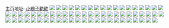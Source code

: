 主页地址: [小辫子艳艳](https://weibo.com/u/1812150190) 
![](https://wx4.sinaimg.cn/mw2000/6c0337aely1h9lir8riu8j20zk2701kx.jpg) 
![](https://wx4.sinaimg.cn/mw2000/6c0337aely1h9lirc12tkj21g037kqv7.jpg) 
![](https://wx4.sinaimg.cn/mw2000/6c0337aely1h9lir6wk4jj21g037k7wj.jpg) 
![](https://wx4.sinaimg.cn/mw2000/6c0337aely1h9lirdwa91j20zk2704qq.jpg) 
![](https://wx4.sinaimg.cn/mw2000/6c0337aely1h8qy8e4dq7j20u01djk6e.jpg) 
![](https://wx4.sinaimg.cn/mw2000/6c0337aely1h8qy8ds1kqj20u01ddh1u.jpg) 
![](https://wx4.sinaimg.cn/mw2000/6c0337aely1h8qy8edxxrj20u01dind8.jpg) 
![](https://wx4.sinaimg.cn/mw2000/6c0337aely1h8qy8en2vbj20u01dhar6.jpg) 
![](https://wx4.sinaimg.cn/mw2000/6c0337aely1h8qy8ew7yyj20u01degz4.jpg) 
![](https://wx4.sinaimg.cn/mw2000/6c0337aely1h8qy8f42idj20u01ddqjb.jpg) 
![](https://wx4.sinaimg.cn/mw2000/6c0337aely1h874hk162wj22bz353hdw.jpg) 
![](https://wx4.sinaimg.cn/mw2000/6c0337aely1h874hn8t3kj22bz35c4qv.jpg) 
![](https://wx4.sinaimg.cn/mw2000/6c0337aely1h874hrsr8vj22bz353x6u.jpg) 
![](https://wx4.sinaimg.cn/mw2000/6c0337aely1h874hupoxxj22bz353x6u.jpg) 
![](https://wx4.sinaimg.cn/mw2000/6c0337aely1h874hhg8rjj21re2p6kjo.jpg) 
![](https://wx4.sinaimg.cn/mw2000/6c0337aely1h874hxsnwxj22bz35ke84.jpg) 
![](https://wx4.sinaimg.cn/mw2000/6c0337aely1h83vzynw9bj20u014vdrc.jpg) 
![](https://wx4.sinaimg.cn/mw2000/6c0337aely1h83vzyxiqvj20tz14nn8l.jpg) 
![](https://wx4.sinaimg.cn/mw2000/6c0337aely1h83vzzecrij20tz14t146.jpg) 
![](https://wx4.sinaimg.cn/mw2000/6c0337aely1h83vzyg9fdj20u014pakt.jpg) 
![](https://wx4.sinaimg.cn/mw2000/6c0337aely1h81cuw07x8j222e33rb2c.jpg) 
![](https://wx4.sinaimg.cn/mw2000/6c0337aely1h81cuylsqyj223w32pkjo.jpg) 
![](https://wx4.sinaimg.cn/mw2000/6c0337aely1h81cut7dcuj223s35gx6r.jpg) 
![](https://wx4.sinaimg.cn/mw2000/6c0337aely1h81cv1e3xhj224d33rb2c.jpg) 
![](https://wx4.sinaimg.cn/mw2000/6c0337aely1h7wmls4272j224s2ywx6s.jpg) 
![](https://wx4.sinaimg.cn/mw2000/6c0337aely1h7wmlvcd66j21xv2y37wl.jpg) 
![](https://wx4.sinaimg.cn/mw2000/6c0337aely1h7vt29lezhj20q00yowvn.jpg) 
![](https://wx4.sinaimg.cn/mw2000/6c0337aely1h7oxchib5cj20q00yo7ju.jpg) 
![](https://wx4.sinaimg.cn/mw2000/6c0337aely1h7oxchzb6dj20q00yo7jc.jpg) 
![](https://wx4.sinaimg.cn/mw2000/6c0337aely1h7oxcgviiaj20q00yo178.jpg) 
![](https://wx4.sinaimg.cn/mw2000/6c0337aely1h7oxcihdntj20q00yo18e.jpg) 
![](https://wx4.sinaimg.cn/mw2000/6c0337aely1h795kqgzl3j222o340tyu.jpg) 
![](https://wx4.sinaimg.cn/mw2000/6c0337aely1h795ksog4pj222o340aof.jpg) 
![](https://wx4.sinaimg.cn/mw2000/6c0337aely1h795kupe9vj222o340k9f.jpg) 
![](https://wx4.sinaimg.cn/mw2000/6c0337aely1h795kwwkydj222o340apv.jpg) 
![](https://wx4.sinaimg.cn/mw2000/6c0337aely1h76zm6e69uj21d5340npe.jpg) 
![](https://wx4.sinaimg.cn/mw2000/6c0337aely1h76zm878laj21d9340qv6.jpg) 
![](https://wx4.sinaimg.cn/mw2000/6c0337aely1h76zma1ty7j21d9340gzc.jpg) 
![](https://wx4.sinaimg.cn/mw2000/6c0337aely1h76zmbywl8j21dd340npe.jpg) 
![](https://wx4.sinaimg.cn/mw2000/6c0337aely1h765h28k2ij20u01lcgt9.jpg) 
![](https://wx4.sinaimg.cn/mw2000/6c0337aely1h765h34awnj20u01ks7ck.jpg) 
![](https://wx4.sinaimg.cn/mw2000/6c0337aely1h765h3r7hfj20u01oikae.jpg) 
![](https://wx4.sinaimg.cn/mw2000/6c0337aely1h765h4jg1uj20u01kw1ds.jpg) 
![](https://wx4.sinaimg.cn/mw2000/6c0337aely1h6xz7xfsd3j20ys270e6i.jpg) 
![](https://wx4.sinaimg.cn/mw2000/6c0337aely1h6xz7z3alaj20ys270wgv.jpg) 
![](https://wx4.sinaimg.cn/mw2000/6c0337aely1h6xz80s0y3j20yo270acz.jpg) 
![](https://wx4.sinaimg.cn/mw2000/6c0337aely1h6xz7vw5lhj20yo270nn5.jpg) 
![](https://wx4.sinaimg.cn/mw2000/6c0337aely1h6xz82cp3oj20z0270tya.jpg) 
![](https://wx4.sinaimg.cn/mw2000/6c0337aely1h6xz83wpkgj20ys2701iu.jpg) 
![](https://wx4.sinaimg.cn/mw2000/6c0337aely1h6vpdk0s1dj21sq2sldh7.jpg) 
![](https://wx4.sinaimg.cn/mw2000/6c0337aely1h6no9xmh6qj20k00zk48y.jpg) 
![](https://wx4.sinaimg.cn/mw2000/6c0337aely1h6no9wvvtlj20k00zkwoo.jpg) 
![](https://wx4.sinaimg.cn/mw2000/6c0337aely1h6no9ybbc3j20k00zkag9.jpg) 
![](https://wx4.sinaimg.cn/mw2000/6c0337aely1h6no9yugxqj20k00zk7ei.jpg) 
![](https://wx4.sinaimg.cn/mw2000/6c0337aely1h6kt13o445j20u01pin38.jpg) 
![](https://wx4.sinaimg.cn/mw2000/6c0337aely1h6gigotm8oj20u20ty45h.jpg) 
![](https://wx4.sinaimg.cn/mw2000/6c0337aely1h6gigp7i71j20ty0ucqa4.jpg) 
![](https://wx4.sinaimg.cn/mw2000/6c0337aely1h6gigpgl6qj20u014c41g.jpg) 
![](https://wx4.sinaimg.cn/mw2000/6c0337aely1h6gigpogbkj20u01i4dh9.jpg) 
![](https://wx4.sinaimg.cn/mw2000/6c0337aely1h69tl73dfrj21ez2inu0x.jpg) 
![](https://wx4.sinaimg.cn/mw2000/6c0337aely1h5tcfphu35j234q4p3npf.jpg) 
![](https://wx4.sinaimg.cn/mw2000/6c0337aely1h5az7q8s1zj20ry1tkh1c.jpg) 
![](https://wx4.sinaimg.cn/mw2000/6c0337aely1h5594f16tej21o02qvb29.jpg) 
![](https://wx4.sinaimg.cn/mw2000/6c0337aely1h50xm9lq9kj20u01vi4qp.jpg) 
![](https://wx4.sinaimg.cn/mw2000/6c0337aely1h4o7jz4e7mj20u0140qm6.jpg) 
![](https://wx4.sinaimg.cn/mw2000/6c0337aely1h4o7k06qxrj22ah2n5x6q.jpg) 
![](https://wx4.sinaimg.cn/mw2000/6c0337aely1h4o7k1y7vdj22af340x6s.jpg) 

